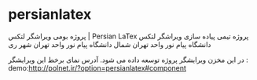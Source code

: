 # persianlatex
پروژه بومی ویراشگر لتکس | Persian LaTex 
پروژه تیمی پیاده سازی ویراشگر لتکس
دانشگاه پیام نور واحد تهران شمال
دانشگاه پیام نور واحد تهران شهر ری

در این مخزن ویرایشگر پروژه توسعه داده می شود.
آدرس نمای برخط این ویرایشگر :
demo:http://polnet.ir/?option=persianlatex#component
